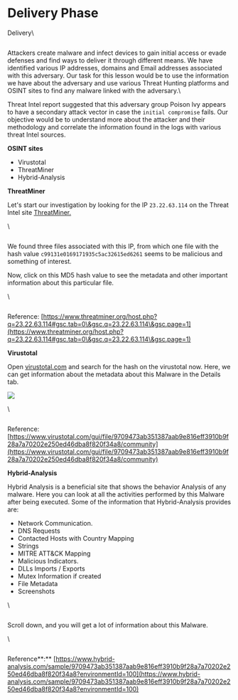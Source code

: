 # Delivery Phase

Delivery\


<figure><img src="https://tryhackme-images.s3.amazonaws.com/user-uploads/5e8dd9a4a45e18443162feab/room-content/cbc524d15fd41900361c2ca2789cbfe7.png" alt=""><figcaption></figcaption></figure>

Attackers create malware and infect devices to gain initial access or evade defenses and find ways to deliver it through different means. We have identified various IP addresses, domains and Email addresses associated with this adversary. Our task for this lesson would be to use the information we have about the adversary and use various Threat Hunting platforms and OSINT sites to find any malware linked with the adversary.\


Threat Intel report suggested that this adversary group Poison lvy appears to have a secondary attack vector in case the `initial compromise` fails. Our objective would be to understand more about the attacker and their methodology and correlate the information found in the logs with various threat Intel sources.

**OSINT sites**

* Virustotal
* ThreatMiner
* Hybrid-Analysis

**ThreatMiner**

Let's start our investigation by looking for the IP `23.22.63.114` on the Threat Intel site [ThreatMiner.](https://www.threatminer.org/host.php?q=23.22.63.114#gsc.tab=0\&gsc.q=23.22.63.114\&gsc.page=1)

\


<figure><img src="https://tryhackme-images.s3.amazonaws.com/user-uploads/5e8dd9a4a45e18443162feab/room-content/994b52e66e64ffba61ca57d32ace6a54.png" alt=""><figcaption></figcaption></figure>

We found three files associated with this IP, from which one file with the hash value  `c99131e0169171935c5ac32615ed6261` seems to be malicious and something of interest.

Now, click on this MD5 hash value to see the metadata and other important information about this particular file.

\


<figure><img src="https://tryhackme-images.s3.amazonaws.com/user-uploads/5e8dd9a4a45e18443162feab/room-content/511a309aacc571f2176931686df681e0.png" alt=""><figcaption></figcaption></figure>

Reference: [https://www.threatminer.org/host.php?q=23.22.63.114#gsc.tab=0\&gsc.q=23.22.63.114\&gsc.page=1](https://www.threatminer.org/host.php?q=23.22.63.114#gsc.tab=0\&gsc.q=23.22.63.114\&gsc.page=1)

**Virustotal**

Open [virustotal.com](http://virustotal.com/) and search for the hash on the virustotal now. Here, we can get information about the metadata about this Malware in the Details tab.

![](https://tryhackme-images.s3.amazonaws.com/user-uploads/5e8dd9a4a45e18443162feab/room-content/c380913c90e52016683cbcfe9174b35e.png)

\


<figure><img src="https://tryhackme-images.s3.amazonaws.com/user-uploads/5e8dd9a4a45e18443162feab/room-content/8edbbf929731d7718587d3c1adc66648.png" alt=""><figcaption></figcaption></figure>

Reference: [https://www.virustotal.com/gui/file/9709473ab351387aab9e816eff3910b9f28a7a70202e250ed46dba8f820f34a8/community](https://www.virustotal.com/gui/file/9709473ab351387aab9e816eff3910b9f28a7a70202e250ed46dba8f820f34a8/community)

**Hybrid-Analysis**

Hybrid Analysis is a beneficial site that shows the behavior Analysis of any malware. Here you can look at all the activities performed by this Malware after being executed. Some of the information that Hybrid-Analysis provides are:

* Network Communication.
* DNS Requests
* Contacted Hosts with Country Mapping
* Strings
* MITRE ATT\&CK Mapping
* Malicious Indicators.
* DLLs Imports / Exports
* Mutex Information if created
* File Metadata
* Screenshots

\


<figure><img src="https://tryhackme-images.s3.amazonaws.com/user-uploads/5e8dd9a4a45e18443162feab/room-content/6ef05247bb5c92e91d0a2894f219758a.png" alt=""><figcaption></figcaption></figure>

Scroll down, and you will get a lot of information about this Malware.

\


<figure><img src="https://tryhackme-images.s3.amazonaws.com/user-uploads/5e8dd9a4a45e18443162feab/room-content/7a714d6ca3a44c0c570c45cb2711b660.png" alt=""><figcaption></figcaption></figure>

Reference**:** [https://www.hybrid-analysis.com/sample/9709473ab351387aab9e816eff3910b9f28a7a70202e250ed46dba8f820f34a8?environmentId=100](https://www.hybrid-analysis.com/sample/9709473ab351387aab9e816eff3910b9f28a7a70202e250ed46dba8f820f34a8?environmentId=100)
